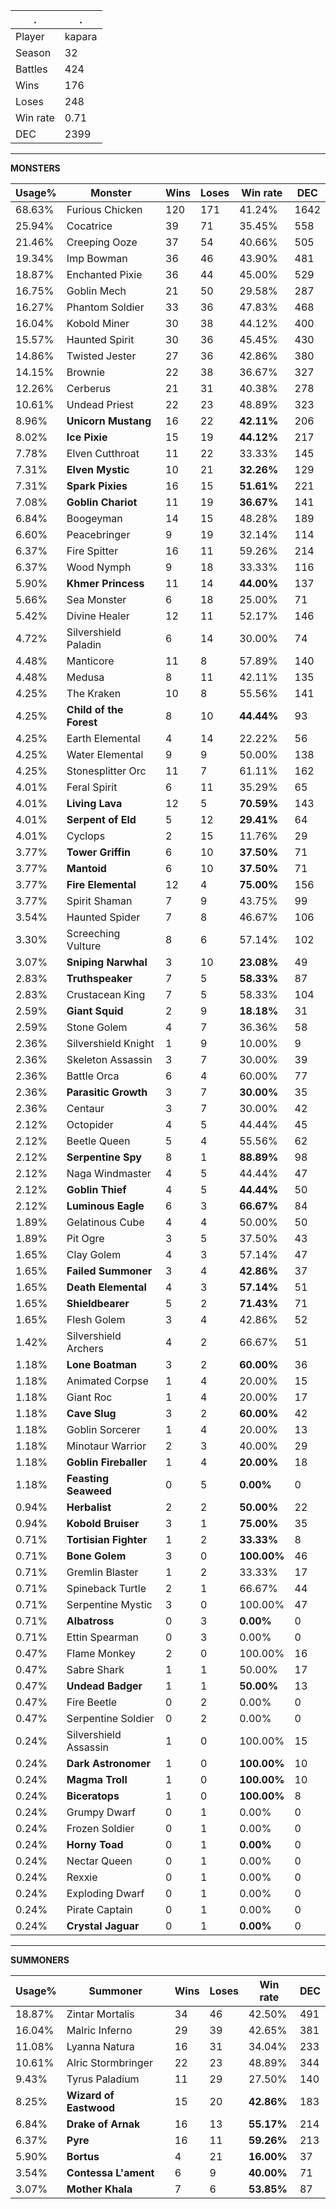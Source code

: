 .|.
|-|-
Player|kapara
Season|32
Battles|424
Wins|176
Loses|248
Win rate|0.71
DEC|2399

---
**MONSTERS**

Usage%|Monster|Wins|Loses|Win rate|DEC|
-|-|-|-|-|-|
68.63%|Furious Chicken|120|171|41.24%|1642|
25.94%|Cocatrice|39|71|35.45%|558|
21.46%|Creeping Ooze|37|54|40.66%|505|
19.34%|Imp Bowman|36|46|43.90%|481|
18.87%|Enchanted Pixie|36|44|45.00%|529|
16.75%|Goblin Mech|21|50|29.58%|287|
16.27%|Phantom Soldier|33|36|47.83%|468|
16.04%|Kobold Miner|30|38|44.12%|400|
15.57%|Haunted Spirit|30|36|45.45%|430|
14.86%|Twisted Jester|27|36|42.86%|380|
14.15%|Brownie|22|38|36.67%|327|
12.26%|Cerberus|21|31|40.38%|278|
10.61%|Undead Priest|22|23|48.89%|323|
8.96%|**Unicorn Mustang**|16|22|**42.11%**|206|
8.02%|**Ice Pixie**|15|19|**44.12%**|217|
7.78%|Elven Cutthroat|11|22|33.33%|145|
7.31%|**Elven Mystic**|10|21|**32.26%**|129|
7.31%|**Spark Pixies**|16|15|**51.61%**|221|
7.08%|**Goblin Chariot**|11|19|**36.67%**|141|
6.84%|Boogeyman|14|15|48.28%|189|
6.60%|Peacebringer|9|19|32.14%|114|
6.37%|Fire Spitter|16|11|59.26%|214|
6.37%|Wood Nymph|9|18|33.33%|116|
5.90%|**Khmer Princess**|11|14|**44.00%**|137|
5.66%|Sea Monster|6|18|25.00%|71|
5.42%|Divine Healer|12|11|52.17%|146|
4.72%|Silvershield Paladin|6|14|30.00%|74|
4.48%|Manticore|11|8|57.89%|140|
4.48%|Medusa|8|11|42.11%|135|
4.25%|The Kraken|10|8|55.56%|141|
4.25%|**Child of the Forest**|8|10|**44.44%**|93|
4.25%|Earth Elemental|4|14|22.22%|56|
4.25%|Water Elemental|9|9|50.00%|138|
4.25%|Stonesplitter Orc|11|7|61.11%|162|
4.01%|Feral Spirit|6|11|35.29%|65|
4.01%|**Living Lava**|12|5|**70.59%**|143|
4.01%|**Serpent of Eld**|5|12|**29.41%**|64|
4.01%|Cyclops|2|15|11.76%|29|
3.77%|**Tower Griffin**|6|10|**37.50%**|71|
3.77%|**Mantoid**|6|10|**37.50%**|71|
3.77%|**Fire Elemental**|12|4|**75.00%**|156|
3.77%|Spirit Shaman|7|9|43.75%|99|
3.54%|Haunted Spider|7|8|46.67%|106|
3.30%|Screeching Vulture|8|6|57.14%|102|
3.07%|**Sniping Narwhal**|3|10|**23.08%**|49|
2.83%|**Truthspeaker**|7|5|**58.33%**|87|
2.83%|Crustacean King|7|5|58.33%|104|
2.59%|**Giant Squid**|2|9|**18.18%**|31|
2.59%|Stone Golem|4|7|36.36%|58|
2.36%|Silvershield Knight|1|9|10.00%|9|
2.36%|Skeleton Assassin|3|7|30.00%|39|
2.36%|Battle Orca|6|4|60.00%|77|
2.36%|**Parasitic Growth**|3|7|**30.00%**|35|
2.36%|Centaur|3|7|30.00%|42|
2.12%|Octopider|4|5|44.44%|45|
2.12%|Beetle Queen|5|4|55.56%|62|
2.12%|**Serpentine Spy**|8|1|**88.89%**|98|
2.12%|Naga Windmaster|4|5|44.44%|47|
2.12%|**Goblin Thief**|4|5|**44.44%**|50|
2.12%|**Luminous Eagle**|6|3|**66.67%**|84|
1.89%|Gelatinous Cube|4|4|50.00%|50|
1.89%|Pit Ogre|3|5|37.50%|43|
1.65%|Clay Golem|4|3|57.14%|47|
1.65%|**Failed Summoner**|3|4|**42.86%**|37|
1.65%|**Death Elemental**|4|3|**57.14%**|51|
1.65%|**Shieldbearer**|5|2|**71.43%**|71|
1.65%|Flesh Golem|3|4|42.86%|52|
1.42%|Silvershield Archers|4|2|66.67%|51|
1.18%|**Lone Boatman**|3|2|**60.00%**|36|
1.18%|Animated Corpse|1|4|20.00%|15|
1.18%|Giant Roc|1|4|20.00%|17|
1.18%|**Cave Slug**|3|2|**60.00%**|42|
1.18%|Goblin Sorcerer|1|4|20.00%|13|
1.18%|Minotaur Warrior|2|3|40.00%|29|
1.18%|**Goblin Fireballer**|1|4|**20.00%**|18|
1.18%|**Feasting Seaweed**|0|5|**0.00%**|0|
0.94%|**Herbalist**|2|2|**50.00%**|22|
0.94%|**Kobold Bruiser**|3|1|**75.00%**|35|
0.71%|**Tortisian Fighter**|1|2|**33.33%**|8|
0.71%|**Bone Golem**|3|0|**100.00%**|46|
0.71%|Gremlin Blaster|1|2|33.33%|17|
0.71%|Spineback Turtle|2|1|66.67%|44|
0.71%|Serpentine Mystic|3|0|100.00%|47|
0.71%|**Albatross**|0|3|**0.00%**|0|
0.71%|Ettin Spearman|0|3|0.00%|0|
0.47%|Flame Monkey|2|0|100.00%|16|
0.47%|Sabre Shark|1|1|50.00%|17|
0.47%|**Undead Badger**|1|1|**50.00%**|13|
0.47%|Fire Beetle|0|2|0.00%|0|
0.47%|Serpentine Soldier|0|2|0.00%|0|
0.24%|Silvershield Assassin|1|0|100.00%|15|
0.24%|**Dark Astronomer**|1|0|**100.00%**|10|
0.24%|**Magma Troll**|1|0|**100.00%**|10|
0.24%|**Biceratops**|1|0|**100.00%**|8|
0.24%|Grumpy Dwarf|0|1|0.00%|0|
0.24%|Frozen Soldier|0|1|0.00%|0|
0.24%|**Horny Toad**|0|1|**0.00%**|0|
0.24%|Nectar Queen|0|1|0.00%|0|
0.24%|Rexxie|0|1|0.00%|0|
0.24%|Exploding Dwarf|0|1|0.00%|0|
0.24%|Pirate Captain|0|1|0.00%|0|
0.24%|**Crystal Jaguar**|0|1|**0.00%**|0|

---
**SUMMONERS**

Usage%|Summoner|Wins|Loses|Win rate|DEC|
-|-|-|-|-|-|
18.87%|Zintar Mortalis|34|46|42.50%|491|
16.04%|Malric Inferno|29|39|42.65%|381|
11.08%|Lyanna Natura|16|31|34.04%|233|
10.61%|Alric Stormbringer|22|23|48.89%|344|
9.43%|Tyrus Paladium|11|29|27.50%|140|
8.25%|**Wizard of Eastwood**|15|20|**42.86%**|183|
6.84%|**Drake of Arnak**|16|13|**55.17%**|214|
6.37%|**Pyre**|16|11|**59.26%**|213|
5.90%|**Bortus**|4|21|**16.00%**|37|
3.54%|**Contessa L'ament**|6|9|**40.00%**|71|
3.07%|**Mother Khala**|7|6|**53.85%**|87|
